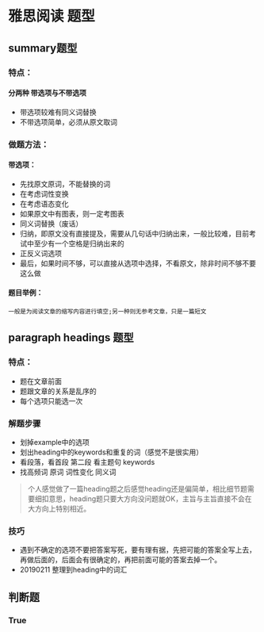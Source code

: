 # 雅思阅读 题型
## summary题型
### 特点：
#### 分两种 带选项与不带选项
- 带选项较难有同义词替换
- 不带选项简单，必须从原文取词



### 做题方法：
#### 带选项：
- 先找原文原词，不能替换的词
- 在考虑词性变换
- 在考虑语态变化
- 如果原文中有图表，则一定考图表
- 同义词替换（废话）
- 归纳，即原文没有直接提及，需要从几句话中归纳出来，一般比较难，目前考试中至少有一个空格是归纳出来的
- 正反义词选项
- 最后，如果时间不够，可以直接从选项中选择，不看原文，除非时间不够不要这么做



#### 题目举例：
```
一般是为阅读文章的缩写内容进行填空;另一种则无参考文章，只是一篇短文
```

## paragraph headings 题型
### 特点：
- 题在文章前面
- 题跟文章的关系是乱序的
- 每个选项只能选一次

### 解题步骤
- 划掉example中的选项
- 划出heading中的keywords和重复的词（感觉不是很实用）
- 看段落，看首段 第二段 看主题句 keywords
- 找高频词 原词 词性变化 同义词
> 个人感觉做了一篇heading题之后感觉heading还是偏简单，相比细节题需要细扣意思，heading题只要大方向没问题就OK，主旨与主旨直接不会在大方向上特别相近。
### 技巧
- 遇到不确定的选项不要把答案写死，要有理有据，先把可能的答案全写上去，再做后面的，后面会有很确定的，再把前面可能的答案去掉一个。
- 20190211 整理到heading中的词汇
 

## 判断题
### True 